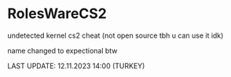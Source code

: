 # RolesWareCS2
undetected kernel cs2 cheat (not open source tbh u can use it idk)

name changed to expectional btw

LAST UPDATE: 12.11.2023 14:00 (TURKEY)
